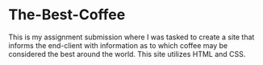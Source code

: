 # The-Best-Coffee
This is my assignment submission where I was tasked to create a site that informs the end-client with information as to which coffee may be considered the best around the world. This site utilizes HTML and CSS.
